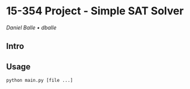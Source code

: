 
# 15-354 Project - Simple SAT Solver
_Daniel Balle • dballe_

## Intro

## Usage

	python main.py [file ...]

	